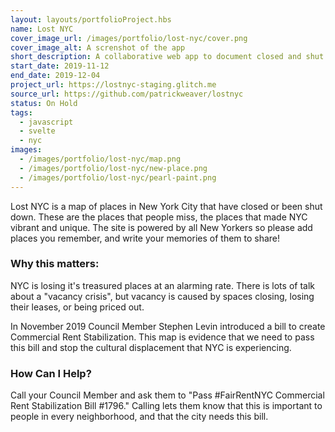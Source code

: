 ```yaml
---
layout: layouts/portfolioProject.hbs
name: Lost NYC
cover_image_url: /images/portfolio/lost-nyc/cover.png
cover_image_alt: A screnshot of the app
short_description: A collaborative web app to document closed and shut down small businesses in NYC.
start_date: 2019-11-12
end_date: 2019-12-04
project_url: https://lostnyc-staging.glitch.me
source_url: https://github.com/patrickweaver/lostnyc
status: On Hold
tags:
  - javascript
  - svelte
  - nyc
images:
  - /images/portfolio/lost-nyc/map.png
  - /images/portfolio/lost-nyc/new-place.png
  - /images/portfolio/lost-nyc/pearl-paint.png
---
```


Lost NYC is a map of places in New York City that have closed or been shut down. These are the places that people miss, the places that made NYC vibrant and unique. The site is powered by all New Yorkers so please add places you remember, and write your memories of them to share!

### Why this matters:
NYC is losing it's treasured places at an alarming rate. There is lots of talk about a "vacancy crisis", but vacancy is caused by spaces closing, losing their leases, or being priced out.

In November 2019 Council Member Stephen Levin introduced a bill to create Commercial Rent Stabilization. This map is evidence that we need to pass this bill and stop the cultural displacement that NYC is experiencing.

### How Can I Help?
Call your Council Member and ask them to "Pass #FairRentNYC Commercial Rent Stabilization Bill #1796." Calling lets them know that this is important to people in every neighborhood, and that the city needs this bill.